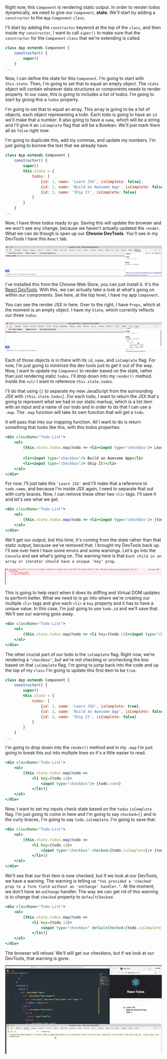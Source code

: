 Right now, this `Component` is rendering static output. In order to render todos dynamically, we need to give our `Component`, **state**. We'll start by adding a `constructor` to the `App` `Component` `class`.

I'll start by adding the `constructor` keyword at the top of the `class`, and then inside my `constructor`, I want to call `super()` to make sure that the `constructor` for the `Component` `class` that we're extending is called.

```jsx
class App extends Component {
    constructor() {
        super()
    }
...
```

Now, I can define the state for this `Component`. I'm going to start with `this.state`. Then, I'm going to set that to equal an empty object. The `state` object will contain whatever data structures or components needs to render properly. In our case, this is going to includes a list of todos. I'm going to start by giving this a `todos` property.

I'm going to set that to equal an array. This array is going to be a list of objects, each object representing a todo. Each todo is going to have an `id` we'll make that a number. It also going to have a `name`, which will be a string and I'll give it an `isComplete` flag that will be a Boolean. We'll just mark them all as `false` right now.

I'm going to duplicate this, add my commas, and update my numbers. I'm just going to borrow the text that we already have.

```jsx
class App extends Component {
    constructor() {
        super()
        this.state = {
            todos: [
                {id: 1, name: 'Learn JSX', isComplete: false},
                {id: 2, name: 'Build an Awesome App', isComplete: false},
                {id: 3, name: 'Ship It', isComplete: false}
            ]
        }
    }
...
```

Now, I have three todos ready to go. Saving this will update the browser and we won't see any change, because we haven't actually updated the `render`. What we can do though is open up our **Chrome DevTools**. You'll see in my DevTools I have this `React` tab.

![React Tab](../images/react-render-a-react-ui-based-on-initial-state-react-tab.png)

I've installed this from the Chrome Web Store, you can just install it. It's the [React DevTools](https://chrome.google.com/webstore/detail/react-developer-tools/fmkadmapgofadopljbjfkapdkoienihi?hl=en). With this, we can actually take a look at what's going on within our components. See here, at the top level, I have my app `Component`.

You can see the render JSX in here. Over to the right, I have `Props`, which at the moment is an empty object. I have my `State`, which currently reflects our three `todos`.

![State Panel](../images/react-render-a-react-ui-based-on-initial-state-three-todos.png)

Each of those objects is in there with its `id`, `name`, and `isComplete` flag. For now, I'm just going to minimize the dev tools just to get it out of the way. Now, I want to update my `Component` to render based on the state, rather than just rendering static `todos`. I'll drop down into my `render()` method. Inside the `<ul>` I want to reference `this.state.todos`.

I'll do that using `{}` to separate my new JavaScript from the surrounding JSX with `{this.state.todos}`. For each todo, I want to return the JSX that's going to represent what we had in our static markup, which is a list item with an input and a name of our todo and in order to do that I can use a `.map`. The `.map` function will take its own function that will get a `todo`.

It will pass that into our mapping function. All I want to do is return something that looks like this, with this todos properties. 

```jsx
<div className="Todo-List">
    <ul>
        {this.state.todos.map(todo => <li><input type="checkbox"/> Learn JSX</li>)}
        
        <li><input type="checkbox"/> Build an Awesome App</li>
        <li><input type="checkbox"/> Ship It!</li>
    </ul>
</div>  
```

For now, I'll just take this `'Learn JSX'` and I'll make that a reference to `todo.name`, and because I'm inside JSX again, I need to separate that out with curly braces. Now, I can remove these other two `<li>` tags. I'll save it and let's see what we get.

```jsx
<div className="Todo-List">
    <ul>
        {this.state.todos.map(todo => <li><input type="checkbox"/> {todo.name}</li>)}
    </ul>
</div>  
```

We'll get our output, but this time, it's coming from the state rather than that static output, because we've removed that. I brought my DevTools back up. I'll see over here I have some errors and some warnings. Let's go into the `Console` and see what's going on. The warning here is that `Each child in an array or iterator should have a unique 'key' prop.`

![Error Message](../images/react-render-a-react-ui-based-on-initial-state-error.png)

This is going to help react when it does its stiffing and Virtual DOM updates to perform better. What we need to is go into where we're creating our multiple `<li>` tags and give each `<li>` a `key` property and it has to have a unique value. In this case, I'm just going to use `todo.id` and we'll save that. We'll see our warning goes away.

```jsx
<div className="Todo-List">
    <ul>
        {this.state.todos.map(todo => <li key={todo.id}><input type="checkbox"/> {todo.name}</li>)}
    </ul>
</div>  
```

The other crucial part of our todo is the `isComplete` flag. Right now, we're rendering a `"checkbox"`, but we're not checking or unchecking the box based on that `isComplete` flag. I'm going to jump back into the code and up the top of my `class` I'm going to update this first item to be `true`.

```jsx
class App extends Component {
    constructor() {
        super()
        this.state = {
            todos: [
                {id: 1, name: 'Learn JSX', isComplete: true},
                {id: 2, name: 'Build an Awesome App', isComplete: false},
                {id: 3, name: 'Ship It', isComplete: false}
            ]
        }
    }
...
```

I'm going to drop down into the `render()` method and in my `.map` I'm just going to break this out into multiple lines so it's a little easier to read.

```jsx
<div className="Todo-List">
    <ul>
        {this.state.todos.map(todo => 
            <li key={todo.id}>
                <input type="checkbox"/> {todo.name}
            </li>)}
    </ul>
</div>  
```

Now, I want to set my inputs check state based on the `todos` `isComplete` flag. I'm just going to come in here and I'm going to say `checked={}` and in the curly braces, I'm going to say `todo.isComplete`. I'm going to save that.

```jsx
<div className="Todo-List">
    <ul>
        {this.state.todos.map(todo => 
            <li key={todo.id}>
                <input type="checkbox" checked={todo.isComplete}/> {todo.name}
            </li>)}
    </ul>
</div>  
```

We'll see that our first item is now checked, but if we look at our DevTools, we have a warning. The warning is telling us `"You provided a 'checked' prop to a form field without an 'onChange' handler."`. At the moment, we don't have an `onChange` handler. The way we can get rid of this warning is to change that `checked` property to `defaultChecked`.

```jsx
<div className="Todo-List">
    <ul>
        {this.state.todos.map(todo => 
            <li key={todo.id}>
                <input type="checkbox" defaultChecked={todo.isComplete}/> {todo.name}
            </li>)}
    </ul>
</div>  
```

The browser will reload. We'll still get our checkbox, but if we look at our DevTools, that warning is gone.

![Complete](../images/react-render-a-react-ui-based-on-initial-state-complete.png)